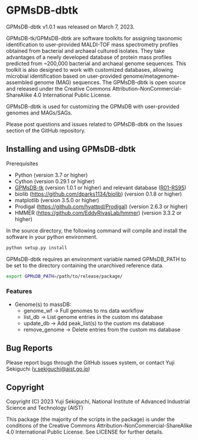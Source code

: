 # GPMsDB-dbtk

GPMsDB-dbtk v1.0.1 was released on March 7, 2023. 

GPMsDB-tk/GPMsDB-dbtk are software toolkits for assigning taxonomic identification to user-provided MALDI-TOF mass spectrometry profiles obtained from bacterial and archaeal cultured isolates. They take advantages of a newly developed database of protein mass profiles predicted from ~200,000 bacterial and archaeal genome sequences. This toolkit is also designed to work with customized databases, allowing microbial identification based on user-provided genome/metagenome-assembled genome (MAG) sequences. The GPMsDB-dbtk is open source and released under the Creative Commons Attribution-NonCommercial-ShareAlike 4.0 International Public License. 

GPMsDB-dbtk is used for customizing the GPMsDB with user-provided genomes and MAGs/SAGs. 

Please post questions and issues related to GPMsDB-dbtk on the Issues section of the GitHub repository.

## Installing and using GPMsDB-dbtk

Prerequisites
* Python (version 3.7 or higher)
* Cython (version 0.29.1 or higher)
* [GPMsDB-tk](https://github.com/ysekig/GPMsDB-tk) (version 1.0.1 or higher) and relevant database ([R01-RS95](https://zenodo.org/record/7703483#.ZAbPNS_3Jf0))
* biolib (https://github.com/dparks1134/biolib) (version 0.1.8 or higher)
* matplotlib (version 3.5.0 or higher)
* Prodigal (https://github.com/hyattpd/Prodigal) (version 2.6.3 or higher)
* HMMER (https://github.com/EddyRivasLab/hmmer) (version 3.3.2 or higher)

In the source directory, the following command will compile and install the software in your python environment.
```bash
python setup.py install
```

GPMsDB-dbtk requires an environment variable named GPMsDB_PATH to be set to the directory containing the unarchived reference data.
```bash
export GPMsDB_PATH=/path/to/release/package/
```

### Features

* Genome(s) to massDB:
  * genome_wf     -> Full genomes to ms data workflow
  * list_db       -> List genome entries in the custom ms database
  * update_db     -> Add peak_list(s) to the custom ms database
  * remove_genome -> Delete entries from the custom ms database
			
## Bug Reports

Please report bugs through the GitHub issues system, or contact Yuji Sekiguchi (y.sekiguchi@aist.go.jp)

## Copyright

Copyright (C) 2023 Yuji Sekiguchi, National Institute of Advanced Industrial Science and Technology (AIST)

This package (the majority of the scripts in the package) is under the conditions of the Creative Commons Attribution-NonCommercial-ShareAlike 4.0 International Public License. See LICENSE for further details.
